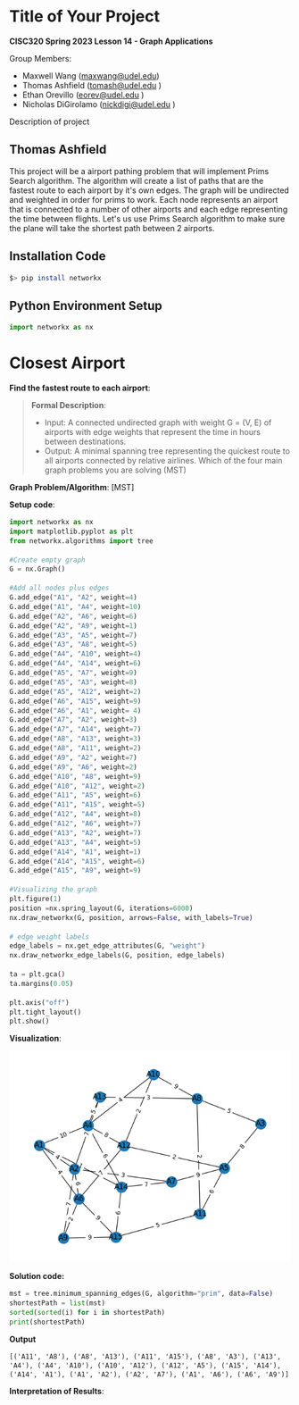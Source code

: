 # Title of Your Project

**CISC320 Spring 2023 Lesson 14 - Graph Applications**

Group Members:
* Maxwell Wang (maxwang@udel.edu)
* Thomas Ashfield (tomash@udel.edu )
* Ethan Orevillo (eorev@udel.edu )
* Nicholas DiGirolamo (nickdigi@udel.edu )

Description of project

**<h2>Thomas Ashfield</h2>**

This project will be a airport pathing problem that will 
implement Prims Search algorithm. The algorithm
will create a list of paths that are the fastest route to each airport by it's own edges.
The graph will be undirected and weighted in order for prims to work.
Each node represents an airport that is connected to a number of other airports and each 
edge representing the time between flights. Let's us use Prims Search algorithm to make sure
the plane will take the shortest path between 2 airports.

## Installation Code

```sh
$> pip install networkx
```

## Python Environment Setup

```python
import networkx as nx
```

# Closest Airport

**Find the fastest route to each airport**: 

> **Formal Description**:
>  * Input: A connected undirected graph with weight G = (V, E) of airports with edge weights that 
            represent the time in hours between destinations.
>  * Output: A minimal spanning tree representing the quickest route to all airports connected by relative airlines. 
            Which of the four main graph problems you are solving (MST)

**Graph Problem/Algorithm**: [MST]


**Setup code**:

```python
import networkx as nx
import matplotlib.pyplot as plt
from networkx.algorithms import tree

#Create empty graph
G = nx.Graph()

#Add all nodes plus edges
G.add_edge("A1", "A2", weight=4)
G.add_edge("A1", "A4", weight=10)
G.add_edge("A2", "A6", weight=6)
G.add_edge("A2", "A9", weight=1)
G.add_edge("A3", "A5", weight=7)
G.add_edge("A3", "A8", weight=5)
G.add_edge("A4", "A10", weight=4)
G.add_edge("A4", "A14", weight=6)
G.add_edge("A5", "A7", weight=9)
G.add_edge("A5", "A3", weight=8)
G.add_edge("A5", "A12", weight=2)
G.add_edge("A6", "A15", weight=9)
G.add_edge("A6", "A1", weight= 4)
G.add_edge("A7", "A2", weight=3)
G.add_edge("A7", "A14", weight=7)
G.add_edge("A8", "A13", weight=3)
G.add_edge("A8", "A11", weight=2)
G.add_edge("A9", "A2", weight=7)
G.add_edge("A9", "A6", weight=2)
G.add_edge("A10", "A8", weight=9)
G.add_edge("A10", "A12", weight=2)
G.add_edge("A11", "A5", weight=6)
G.add_edge("A11", "A15", weight=5)
G.add_edge("A12", "A4", weight=8)
G.add_edge("A12", "A6", weight=7)
G.add_edge("A13", "A2", weight=7)
G.add_edge("A13", "A4", weight=5)
G.add_edge("A14", "A1", weight=1)
G.add_edge("A14", "A15", weight=6)
G.add_edge("A15", "A9", weight=9)

#Visualizing the graph
plt.figure(1)
position =nx.spring_layout(G, iterations=6000)
nx.draw_networkx(G, position, arrows=False, with_labels=True)

# edge weight labels
edge_labels = nx.get_edge_attributes(G, "weight")
nx.draw_networkx_edge_labels(G, position, edge_labels)

ta = plt.gca()
ta.margins(0.05)

plt.axis("off")
plt.tight_layout()
plt.show()
```

**Visualization**:

![Image goes here](ALG_GraphPic.png)

**Solution code:**

```python
mst = tree.minimum_spanning_edges(G, algorithm="prim", data=False)
shortestPath = list(mst)
sorted(sorted(i) for i in shortestPath)
print(shortestPath)
```

**Output**

```
[('A11', 'A8'), ('A8', 'A13'), ('A11', 'A15'), ('A8', 'A3'), ('A13', 'A4'), ('A4', 'A10'), ('A10', 'A12'), ('A12', 'A5'), ('A15', 'A14'), ('A14', 'A1'), ('A1', 'A2'), ('A2', 'A7'), ('A1', 'A6'), ('A6', 'A9')]
```

**Interpretation of Results**:

